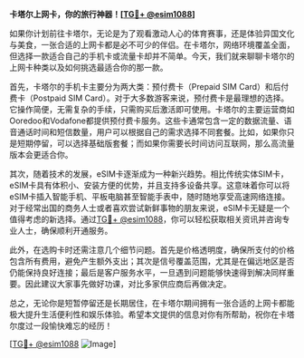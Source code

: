 **卡塔尔上网卡，你的旅行神器！[[TG💪+ @esim1088](https://t.me/s/esim1088)]**

如果你计划前往卡塔尔，无论是为了观看激动人心的体育赛事，还是体验异国文化与美食，一张合适的上网卡都是必不可少的伴侣。在卡塔尔，网络环境覆盖全面，但选择一款适合自己的手机卡或流量卡却并不简单。今天，我们就来聊聊卡塔尔的上网卡种类以及如何挑选最适合你的那一款。

首先，卡塔尔的手机卡主要分为两大类：预付费卡（Prepaid SIM Card）和后付费卡（Postpaid SIM Card）。对于大多数游客来说，预付费卡是最理想的选择。它操作简便，无需复杂的手续，只需购买后激活即可使用。卡塔尔的主要运营商如Ooredoo和Vodafone都提供预付费卡服务。这些卡通常包含一定的数据流量、语音通话时间和短信数量，用户可以根据自己的需求选择不同套餐。比如，如果你只是短期停留，可以选择基础版套餐；而如果你需要长时间访问互联网，那么高流量版本会更适合你。

其次，随着技术的发展，eSIM卡逐渐成为一种新兴趋势。相比传统实体SIM卡，eSIM卡具有体积小、安装方便的优势，并且支持多设备共享。这意味着你可以将eSIM卡插入智能手机、平板电脑甚至智能手表中，随时随地享受高速网络连接。对于经常出国的商务人士或者喜欢尝试新鲜事物的朋友来说，eSIM卡无疑是一个值得考虑的新选择。通过[TG💪+ @esim1088](https://t.me/s/esim1088)，你可以轻松获取相关资讯并咨询专业人士，确保顺利开通服务。

此外，在选购卡时还需注意几个细节问题。首先是价格透明度，确保所支付的价格包含所有费用，避免产生额外支出；其次是信号覆盖范围，尤其是在偏远地区是否仍能保持良好连接；最后是客户服务水平，一旦遇到问题能够快速得到解决同样重要。因此建议大家事先做好功课，对比多家供应商后再做决定。

总之，无论你是短暂停留还是长期居住，在卡塔尔期间拥有一张合适的上网卡都能极大提升生活便利性和娱乐体验。希望本文提供的信息对你有所帮助，祝你在卡塔尔度过一段愉快难忘的经历！

[[TG💪+ @esim1088](https://t.me/s/esim1088) ![Image](https://i.postimg.cc/4NQfJmqS/Snipaste-2025-05-13-00-14-12.png)]